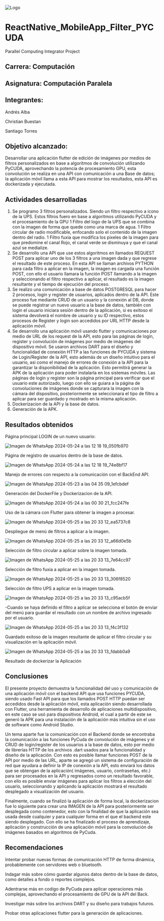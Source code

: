 ![Logo](https://github.com/CosmicAdc/Flutter_MobileApp_Filter_PYCUDA/assets/84852007/12a82279-0ac6-45bc-95a6-76ea53c9eaf6)

# ReactNative_MobileApp_Filter_PYCUDA
 Parallel Computing Integrator Project

 ## Carrera: Computación

 ## Asignatura: Computación Paralela

 ## Integrantes:

 Andrés Alba
  
 Christian Buestan

 Santiago Torres



 ## Objetivo alcanzado: 
Desarrollar una aplicación flutter de edición de imágenes por medios de filtros personalizados en base a algoritmos de convolución utilizando PyCUDA, aprovechando la potencia de procesamiento GPU, esta convolución se realiza en una API con comunicación a una Base de datos; la aplicación móvil llama a esta API para mostrar los resultados, esta API es dockerizada y ejecutada.

## Actividades desarrolladas
1. Se programo 3 filtros personalizados. Siendo un filtro respectivo a icono de la UPS. Estos filtros fuero en base a algoritmos utilizando PyCUDA y el procesamiento de la GPU
   1 Filtro del logo de la UPS que se combina con la imagen de forma que quede como una marca de agua.
   1 Filtro circular de radio modificable, enfocando solo el contenido de la imagen dentro del radio.
   1 Filtro fuxia que modifica los pixeles de la imagen para que predomine el canal Rojo, el canal verde se disminuya y que el canal azul se medialize.
3. Se desarrollo una API que use estos algoritmos en llamados REQUEST POST para aplicar uno de los 3 filtros a una imagen dada y que regrese el resultado de este proceso.
   En esta API se llaman archivos PYTHON para cada filtro a aplicar en la imagen, la imagen es cargada una función POST, con ello el usuario llamara la función POST llamando a la imagen y seleccionando el filtro respectivo a aplicar, el resultado es la imagen resultante y el tiempo de ejecución del proceso.
5. Se realizo una comunicación a base de datos POSTGRESQL para hacer 2 procesos, login y register de usuarios, aplicados dentro de la API.
   Este proceso fue mediante CRUD de un usuario y la conexión al DB, donde se puede registrar un nuevo usuario a la base de datos, también con login el usuario iniciara sesión dentro de la aplicación, si es exitoso el sistema devolverá el nombre de usuario y su ID respectivo, estos procesos de Register y login son accedidos por URL HTTP desde la aplicación móvil.
7. Se desarrollo una aplicación móvil usando flutter y comunicaciones por medio de URL de los request de la API, esto para las páginas de login, register y convolución de imágenes por medio de imágenes del dispositivo móvil.
   Se usaron archivos DART para el diseño y funcionalidad de conexión HTTP a las funciones de PYCUDA y sistema de Login/Register de la API, esto además de un diseño intuitivo para el usuario, asi como el manejo de errores de conexión a la API para la garantizar la disponibilidad de la aplicación. Esto permitirá generar la APK de la aplicación para poder instalarla en los sistemas móviles. Las páginas de login y register son la página principal para verificar que el usuario este autorizado, luego con ello se guiara a la página de convoluciones de imágenes donde se capturara la imagen con la cámara del dispositivo, posteriormente se seleccionara el tipo de filtro a aplicar para ser guardado y mostrado en la misma aplicación.
9. Dockerizacion de la API y la base de datos.
10. Generación de la APK.

## Resultados obtenidos
Página principal LOGIN de un nuevo usuario:

![Imagen de WhatsApp 2024-05-24 a las 12 18 19_050fb970](https://github.com/CosmicAdc/Flutter_MobileApp_Filter_PYCUDA/assets/84852007/358f772a-0763-4332-9fa8-b1a9d69be423)

Página de registro de usuarios dentro de la base de datos.

![Imagen de WhatsApp 2024-05-24 a las 12 18 19_74e8bf17](https://github.com/CosmicAdc/Flutter_MobileApp_Filter_PYCUDA/assets/84852007/a3457e1e-8e60-45ed-b2ca-27a25081312b)

Manejo de errores con respecto a la comunicación con el BackEnd API.

![Imagen de WhatsApp 2024-05-23 a las 04 35 09_1efcbdef](https://github.com/CosmicAdc/Flutter_MobileApp_Filter_PYCUDA/assets/84852007/3b477b5a-4268-453f-9ef0-4f6fbadd1908)

Generación del DockerFile y Dockerizacion de la API.

![Imagen de WhatsApp 2024-05-24 a las 00 30 21_fcc247fe](https://github.com/CosmicAdc/Flutter_MobileApp_Filter_PYCUDA/assets/84852007/726118c7-b3d9-4ef9-b0e9-648d4a1bae56)


Uso de la cámara con Flutter para obtener la imagen a procesar.

![Imagen de WhatsApp 2024-05-25 a las 20 33 12_ea5737c8](https://github.com/CosmicAdc/Flutter_MobileApp_Filter_PYCUDA/assets/84852007/79539900-5924-4e02-947f-a345f1646e1d)

Despliegue de menú de filtros a aplicar a la imagen.

![Imagen de WhatsApp 2024-05-25 a las 20 33 12_a66d0e5b](https://github.com/CosmicAdc/Flutter_MobileApp_Filter_PYCUDA/assets/84852007/e65a869d-289c-4c30-b2fd-10a8de175836)


Selección de filtro circular a aplicar sobre la imagen tomada.

![Imagen de WhatsApp 2024-05-25 a las 20 33 13_7e64cc97](https://github.com/CosmicAdc/Flutter_MobileApp_Filter_PYCUDA/assets/84852007/ac13300a-b263-4110-b39b-604b09b07aae)


Selección de filtro fuxia a aplicar en la imagen tomada.

![Imagen de WhatsApp 2024-05-25 a las 20 33 13_306f8520](https://github.com/CosmicAdc/Flutter_MobileApp_Filter_PYCUDA/assets/84852007/a7f0b91a-daae-43ad-a306-7518f6b5abcb)


Selección de filtro UPS a aplicar en la imagen tomada.

![Imagen de WhatsApp 2024-05-25 a las 20 33 13_c95acb5f](https://github.com/CosmicAdc/Flutter_MobileApp_Filter_PYCUDA/assets/84852007/e1f77451-e2bc-4704-a492-0ec699168090)


-Cuando se haya definido el filtro a aplicar se selecciona el botón de enviar del menú para guardar el resultado con un nombre de archivo ingresado por el usuario.

![Imagen de WhatsApp 2024-05-25 a las 20 33 13_f4c3f132](https://github.com/CosmicAdc/Flutter_MobileApp_Filter_PYCUDA/assets/84852007/220d9748-4cff-432b-b08a-32fabe512b2a)


Guardado exitoso de la imagen resultante de aplicar el filtro circular y su visualización en la aplicación móvil.

![Imagen de WhatsApp 2024-05-25 a las 20 33 13_fdabb0a9](https://github.com/CosmicAdc/Flutter_MobileApp_Filter_PYCUDA/assets/84852007/b507fe6f-f999-4508-8ee3-ec3ab9a04f86)


Resultado de dockerizar la Aplicación

## Conclusiones 

El presente proyecto demuestra la funcionalidad del uso y comunicación de una aplicación móvil con el backend API que usa funciones PYCUDA, siendo usado Fast API para que los llamados POST HTTP puedan ser accedidos desde la aplicación móvil, esta aplicación siendo desarrollada con Flutter, una herramienta de desarrollo de aplicaciones multidispositivo, en este caso se usó para dispositivos Android, el cual a partir de este se generó la APK para una instalación de la aplicación más intuitiva sin el uso de software como Android Studio.

Un tema aparte fue la comunicación con el Backend donde se encontraba la comunicación a las funciones PyCuda de convolución de imágenes y el CRUD de login/register de los usuarios a la base de datos, esto por medio de librerías HTTP de los archivos .dart usados para la funcionalidad y diseño de la aplicación. Con esto es posible llamar funciones POST de la API por medio de las URL, aparte se agregó un sistema de configuración de red que ayudara a definir la IP de conexión a la API, esto enviará los datos que se obtengan de la aplicación( imágenes, usuario, contraseñas, etc.) para ser procesados en la API y regresados como un resultado favorable, con ello es posible enviar imágenes para aplicar los filtros a elección del usuario, seleccionando y aplicando la aplicación mostrará el resultado desplegado a visualización del usuario.

Finalmente, cuando se finalizó la aplicación de forma local, la dockerizacion fue lo siguiente para crear una IMAGEN de la API para posteriormente ser desplegada como contenedor, esto con la finalidad de que la aplicación sea usada desde cualquier y para cualquier forma en el que el backend este siendo desplegado. Con ello se ha finalizado el proceso de aprendizaje, aplicación y construcción de una aplicación móvil para la convolución de imágenes basados en algoritmos de PyCuda.


## Recomendaciones

Intentar probar nuevas formas de comunicación HTTP de forma dinámica, probablemente con servidores web o bluetooth.

Indagar más sobre cómo guardar algunos datos dentro de la base de datos, como detalles a fondo o reportes complejos.

Adentrarse más en codigo de PyCuda para aplicar operaciones más complejas, aprovechando el procesamiento de GPU de la API del Back.

Investigar más sobre los archivos DART y su diseño para trabajos futuros.

Probar otras aplicaciones flutter para la generación de aplicaciones.
